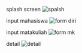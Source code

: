 splash screen
![spalsh](https://github.com/user-attachments/assets/f19aca2a-420f-4182-9856-c2c66f7c72ef)

input mahasiswa
![form diri](https://github.com/user-attachments/assets/bacc787a-e944-4aff-80f9-612a0e525b47)

input matakuliah
![form mk](https://github.com/user-attachments/assets/969ddbb7-9205-4df8-9a02-66876d2af2b2)

detail
![detail](https://github.com/user-attachments/assets/0bb430ca-33b4-433a-a379-567cf3ae37b3)
